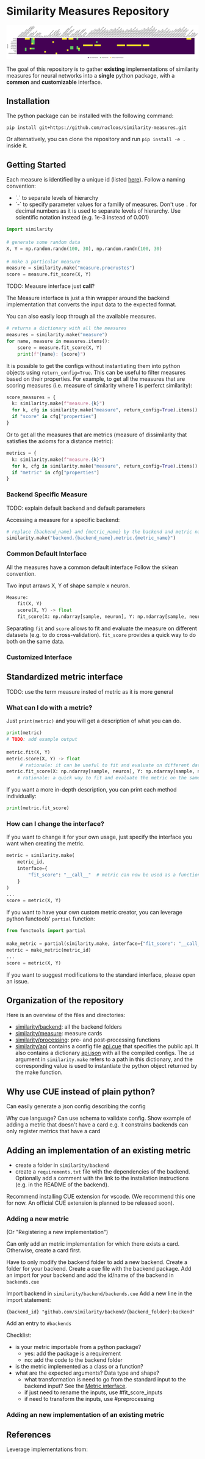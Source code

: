 # Similarity Measures Repository

<!-- ![Backend metrics](figures/backend_metrics.png) -->
![Backend metrics](https://github.com/nacloos/similarity-measures/blob/main/figures/backend_metrics.png)


The goal of this repository is to gather **existing**  implementations of similarity measures for neural networks into a **single** python package, with a **common** and **customizable** interface.


<!-- No measure is re-implemented here! Leverage only existing implementations. -->


## Installation
The python package can be installed with the following command:
```
pip install git+https://github.com/nacloos/similarity-measures.git
```
Or alternatively, you can clone the repository and run `pip install -e .` inside it.


## Getting Started
Each measure is identified by a unique id (listed [here](similarity/api/__init__.py)).
Follow a naming convention:
* ´.´ to separate levels of hierarchy
* ´-´ to specify parameter values for a familly of measures. Don't use `.` for decimal numbers as it is used to separate levels of hierarchy. Use scientific notation instead (e.g. 1e-3 instead of 0.001)



```python
import similarity

# generate some random data
X, Y = np.random.randn(100, 30), np.random.randn(100, 30)

# make a particular measure
measure = similarity.make("measure.procrustes")
score = measure.fit_score(X, Y)
```

TODO: Meausre interface just __call__?

The Measure interface is just a thin wrapper around the backend implementation that converts the input data to the expected format.


You can also easily loop through all the available measures.
```python	
# returns a dictionary with all the measures
measures = similarity.make("measure")
for name, measure in measures.items():
    score = measure.fit_score(X, Y)
    print(f"{name}: {score}")
```

It is possible to get the configs without instantiating them into python objects using `return_config=True`. This can be useful to filter measures based on their properties. For example, to get all the measures that are scoring measures (i.e. measure of similarity where 1 is perferct similarity):
```python
score_measures = {
  k: similarity.make(f"measure.{k}")
  for k, cfg in similarity.make("measure", return_config=True).items()
  if "score" in cfg["properties"]
}
```
Or to get all the measures that are metrics (measure of dissimilarity that satisfies the axioms for a distance metric):
```python
metrics = {
  k: similarity.make(f"measure.{k}")
  for k, cfg in similarity.make("measure", return_config=True).items()
  if "metric" in cfg["properties"]
}
```



### Backend Specific Measure
TODO: explain default backend and default parameters


Accessing a measure for a specific backend:
```python
# replace {backend_name} and {metric_name} by the backend and metric names
similarity.make("backend.{backend_name}.metric.{metric_name}")
```


### Common Default Interface
All the measures have a common default interface
Follow the sklean convention.

Two input arraws X, Y of shape sample x neuron.

```python
Measure:
    fit(X, Y)
    score(X, Y) -> float
    fit_score(X: np.ndarray[sample, neuron], Y: np.ndarray[sample, neuron]) -> float

```
Separating `fit` and `score` allows to fit and evaluate the measure on different datasets (e.g. to do cross-validation). `fit_score` provides a quick way to do both on the same data.


### Customized Interface



## Standardized metric interface
TODO: use the term measure insted of metric as it is more general


### What can I do with a metric?
Just `print(metric)` and you will get a description of what you can do.

```python
print(metric)
# TODO: add example output

metric.fit(X, Y)
metric.score(X, Y) -> float
     # rationale: it can be useful to fit and evaluate on different data for example, when using cross-validation
metric.fit_score(X: np.ndarray[sample, neuron], Y: np.ndarray[sample, neuron]) -> float
    # rationale: a quick way to fit and evaluate the metric on the same data
```

If you want a more in-depth description, you can print each method individually:
```python
print(metric.fit_score)

```


<!-- 
### Why this particular interface?
sklearn -->

### How can I change the interface?
If you want to change it for your own usage, just specify the interface you want when creating the metric. 
```python
metric = similarity.make(
    metric_id, 
    interface={
        "fit_score": "__call__"  # metric can now be used as a function
    }
)
...
score = metric(X, Y)
```

If you want to have your own custom metric creator, you can leverage python functools' `partial` function:
```python
from functools import partial

make_metric = partial(similarity.make, interface={"fit_score": "__call__"})
metric = make_metric(metric_id)
...
score = metric(X, Y)
```


If you want to suggest modifications to the standard interface, please open an issue.

## Organization of the repository
Here is an overview of the files and directories:
* [similarity/backend](similarity/backend): all the backend folders
* [similarity/measure](similarity/measure): measure cards
* [similarity/processing](similarity/processing): pre- and post-processing functions
* [similarity/api](similarity/api) contains a config file [api.cue](similarity/api/api.cue) that specifies the public api. It also contains a dictionary [api.json](similarity/api/api.json) with all the compiled configs. The `id` argument in `similarity.make` refers to a path in this dictionary, and the corresponding value is used to instantiate the python object returned by the make function.

## Why use CUE instead of plain python?
Can easily generate a json config describing the config

Why cue language? Can use schema to validate config. Show example of adding a metric that doesn't have a card
e.g. it constrains backends can only register metrics that have a card


## Adding an implementation of an existing metric
* create a folder in `similarity/backend`
* create a `requirements.txt` file with the dependencies of the backend. Optionally add a comment with the link to the installation instructions (e.g. in the README of the backend).


Recommend installing CUE extension for vscode. (We recommend this one for now. An official CUE extension is planned to be released soon).

### Adding a new metric
(Or "Registering a new implementation")

Can only add an metric implementation for which there exists a card. Otherwise, create a card first.

Have to only modify the backend folder to add a new backend.
Create a folder for your backend. Create a cue file with the backend package.
Add an import for your backend and add the id/name of the backend in `backends.cue`


Import backend in `similarity/backend/backends.cue`
Add a new line in the import statement:
```
{backend_id} "github.com/similarity/backend/{backend_folder}:backend"
```
Add an entry to `#backends`

Checklist:
* is your metric importable from a python package?
  * yes: add the package is a requirement
  * no: add the code to the backend folder
* is the metric implemented as a class or a function?
* what are the expected arguments? Data type and shape?
  * what transformation is need to go from the standard input to the backend input? See the [Metric interface](#standardized-metric-interface).
  * if just need to rename the inputs, use #fit_score_inputs
  * if need to transform the inputs, use #preprocessing



<!-- ### Adding a new benchmark
Either copy paste code
* link to commit from which the code was copied
or put the code in a python package and link to it -->


### Adding an new implementation of an existing metric



## References
Leverage implementations from: